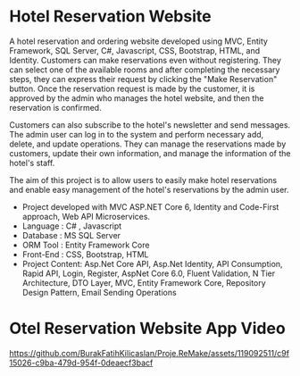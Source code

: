 # Hotel Reservation Website

A hotel reservation and ordering website developed using MVC, Entity Framework, SQL Server, C#, Javascript, CSS, Bootstrap, HTML, and Identity. Customers can make reservations even without registering. They can select one of the available rooms and after completing the necessary steps, they can express their request by clicking the "Make Reservation" button. Once the reservation request is made by the customer, it is approved by the admin who manages the hotel website, and then the reservation is confirmed.

Customers can also subscribe to the hotel's newsletter and send messages. The admin user can log in to the system and perform necessary add, delete, and update operations. They can manage the reservations made by customers, update their own information, and manage the information of the hotel's staff.

The aim of this project is to allow users to easily make hotel reservations and enable easy management of the hotel's reservations by the admin user.  

- Project developed with MVC ASP.NET Core 6, Identity and Code-First approach, Web API Microservices.
- Language : C# , Javascript
- Database : MS SQL Server
- ORM Tool : Entity Framework Core
- Front-End : CSS, Bootstrap, HTML
- Project Content: Asp.Net Core API, Asp.Net Identity, API Consumption, Rapid API, Login, Register, AspNet Core 6.0, Fluent Validation, N Tier Architecture, DTO Layer, MVC, Entity Framework Core, Repository Design Pattern, Email Sending Operations

# Otel Reservation Website App Video

https://github.com/BurakFatihKilicaslan/Proje.ReMake/assets/119092511/c9f15026-c9ba-479d-954f-0deaecf3bacf
